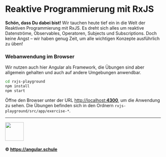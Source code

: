 # Reaktive Programmierung mit RxJS

**Schön, dass Du dabei bist!** Wir tauchen heute tief ein in die Welt der Reaktiven Programmierung mit RxJS. Es dreht sich alles um reaktive Datenströme, Observables, Operatoren, Subjects und Subscriptions. Doch keine Angst – wir haben genug Zeit, um alle wichtigen Konzepte ausführlich zu üben!

### Webanwendung im Browser

Wir nutzen auch hier Angular als Framework, die Übungen sind aber allgemein gehalten und auch auf andere Umgebungen anwendbar.

```bash
cd rxjs-playground
npm install
npm start
```

Öffne den Browser unter der URL [http://localhost:**4300**](http://localhost:4300), um die Anwendung zu sehen.
Die Übungen befinden sich in den Ordnern `rxjs-playground/src/app/exercise-*`.

<hr>

<img src="https://assets.angular.schule/logo-angular-schule.png" height="60">

#### &copy; https://angular.schule
